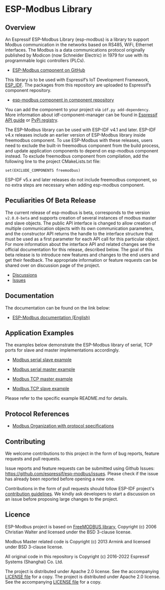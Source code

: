 # ESP-Modbus Library

## Overview

An Espressif ESP-Modbus Library (esp-modbus) is a library to support Modbus communication in the networks based on RS485, WiFi, Ethernet interfaces. The Modbus is a data communications protocol originally published by Modicon (now Schneider Electric) in 1979 for use with its programmable logic controllers (PLCs).

* [ESP-Modbus component on GitHub](https://github.com/espressif/esp-modbus/tree/release/v2.0)

This library is to be used with Espressif’s IoT Development Framework, [ESP_IDF](https://github.com/espressif/esp-idf). The packages from this repository are uploaded to Espressif’s component repository.

* [esp-modbus component in component repository](https://components.espressif.com/component/espressif/esp-modbus)

You can add the component to your project via `idf.py add-dependency`. More information about idf-component-manager can be found in [Espressif API guide](https://docs.espressif.com/projects/esp-idf/en/latest/esp32/api-guides/tools/idf-component-manager.html) or [PyPi registry](https://pypi.org/project/idf-component-manager).

The ESP-Modbus library can be used with ESP-IDF v4.1 and later. ESP-IDF v4.x releases include an earlier version of ESP-Modbus library inside freemodbus component. To use ESP-Modbus with these releases, users need to exclude the built-in freemodbus component from the build process, and update application components to depend on esp-modbus component instead. To exclude freemodbus component from compilation, add the following line to the project CMakeLists.txt file:

```
set(EXCLUDE_COMPONENTS freemodbus)
```

ESP-IDF v5.x and later releases do not include freemodbus component, so no extra steps are necessary when adding esp-modbus component.

## Peculiarities Of Beta Release

The current release of esp-modbus is beta, corresponds to the version `v2.0.0-beta` and supports creation of several instances of modbus master and slave objects. The public API interface is changed to allow creation of multiple communication objects with its own communication parameters, and the constructor API returns the handle to the interface structure that must be used as a first parameter for each API call for this particular object. For more information about the interface API and related changes see the official documentation for this release, described below. The goal of this beta release is to introduce new features and changes to the end users and get their feedback. The appropriate information or feature requests can be shared over on discussion page of the project.

* [Discussions](https://github.com/espressif/esp-modbus/discussions/categories/general)
* [Issues](https://github.com/espressif/esp-modbus/labels/v2.0.0-beta)

## Documentation

The documentation can be found on the link below:

* [ESP-Modbus documentation (English)](https://docs.espressif.com/projects/esp-modbus/en/v2.0.0-beta/esp32/index.html)

## Application Examples

The examples below demonstrate the ESP-Modbus library of serial, TCP ports for slave and master implementations accordingly.

- [Modbus serial slave example](https://github.com/espressif/esp-modbus/tree/release/v2.0/examples/serial/mb_serial_slave)

- [Modbus serial master example](https://github.com/espressif/esp-modbus/tree/release/v2.0/examples/serial/mb_serial_master)

- [Modbus TCP master example](https://github.com/espressif/esp-modbus/tree/release/v2.0/examples/tcp/mb_tcp_master)

- [Modbus TCP slave example](https://github.com/espressif/esp-modbus/tree/release/v2.0/examples/tcp/mb_tcp_slave)


Please refer to the specific example README.md for details.

## Protocol References

- [Modbus Organization with protocol specifications](https://modbus.org/specs.php)

## Contributing

We welcome contributions to this project in the form of bug reports, feature requests and pull requests.

Issue reports and feature requests can be submitted using Github Issues: https://github.com/espressif/esp-modbus/issues. Please check if the issue has already been reported before opening a new one.

Contributions in the form of pull requests should follow ESP-IDF project's [contribution guidelines](https://docs.espressif.com/projects/esp-idf/en/latest/esp32/contribute/index.html). We kindly ask developers to start a discussion on an issue before proposing large changes to the project.

## Licence

ESP-Modbus project is based on [FreeMODBUS library](https://github.com/cwalter-at/freemodbus), Copyright (c) 2006 Christian Walter and licensed under the BSD 3-clause license.

Modbus Master related code is Copyright (c) 2013 Armink and licensed under BSD 3-clause license.

All original code in this repository is Copyright (c) 2016-2022 Espressif Systems (Shanghai) Co. Ltd.

The project is distributed under Apache 2.0 license. See the accompanying [LICENSE file](https://github.com/espressif/esp-modbus/blob/master/LICENSE) for a copy.
The project is distributed under Apache 2.0 license. See the accompanying [LICENSE file](https://github.com/espressif/esp-modbus/blob/master/LICENSE) for a copy.